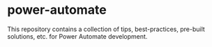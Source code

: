 # power-automate
This repository contains a collection of tips, best-practices, pre-built solutions, etc. for Power Automate development.
